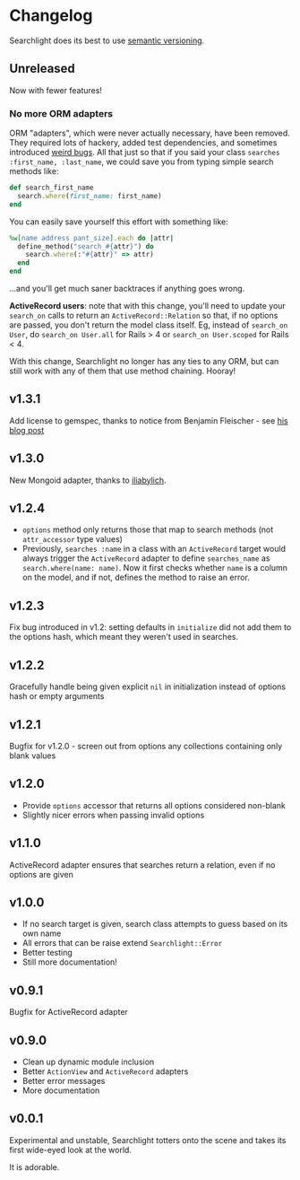 # Changelog

Searchlight does its best to use [semantic versioning](http://semver.org).

## Unreleased

Now with fewer features!

### No more ORM adapters

ORM "adapters", which were never actually necessary, have been removed. They required lots of hackery, added test dependencies, and sometimes introduced [weird bugs](https://github.com/nathanl/searchlight/pull/15). All that just so that if you said your class `searches :first_name, :last_name`, we could save you from typing simple search methods like:

```ruby
def search_first_name
  search.where(first_name: first_name)
end
```

You can easily save yourself this effort with something like:

```ruby
%w[name address pant_size].each do |attr|
  define_method("search_#{attr}") do
    search.where(:"#{attr}" => attr)
  end
end
```

...and you'll get much saner backtraces if anything goes wrong.

**ActiveRecord users**: note that with this change, you'll need to update your `search_on` calls to return an `ActiveRecord::Relation` so that, if no options are passed, you don't return the model class itself. Eg, instead of `search_on User`, do `search_on User.all` for Rails > 4 or `search_on User.scoped` for Rails < 4.

With this change, Searchlight no longer has any ties to any ORM, but can still work with any of them that use method chaining. Hooray!

## v1.3.1

Add license to gemspec, thanks to notice from Benjamin Fleischer - see [his blog post](http://www.benjaminfleischer.com/2013/07/12/make-the-world-a-better-place-put-a-license-in-your-gemspec/)

## v1.3.0

New Mongoid adapter, thanks to [iliabylich](https://github.com/iliabylich).

## v1.2.4

- `options` method only returns those that map to search methods (not `attr_accessor` type values)
- Previously, `searches :name` in a class with an `ActiveRecord` target would always trigger the `ActiveRecord` adapter to define `searches_name` as `search.where(name: name)`. Now it first checks whether `name` is a column on the model, and if not, defines the method to raise an error.

## v1.2.3

Fix bug introduced in v1.2: setting defaults in `initialize` did not add them to the options hash, which meant they weren't used in searches.

## v1.2.2

Gracefully handle being given explicit `nil` in initialization instead of options hash or empty arguments

## v1.2.1

Bugfix for v1.2.0 - screen out from options any collections containing only blank values

## v1.2.0

- Provide `options` accessor that returns all options considered non-blank
- Slightly nicer errors when passing invalid options

## v1.1.0

ActiveRecord adapter ensures that searches return a relation, even if no options are given

## v1.0.0

- If no search target is given, search class attempts to guess based on its own name
- All errors that can be raise extend `Searchlight::Error`
- Better testing
- Still more documentation!

## v0.9.1

Bugfix for ActiveRecord adapter

## v0.9.0

- Clean up dynamic module inclusion
- Better `ActionView` and `ActiveRecord` adapters
- Better error messages
- More documentation

## v0.0.1

Experimental and unstable, Searchlight totters onto the scene and takes its first wide-eyed look at the world.

It is adorable.

